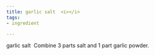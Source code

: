 ```yaml
---
title: garlic salt  <i></i>
tags:
- ingredient

---
```

garlic salt  Combine 3 parts salt and 1 part garlic powder.
